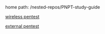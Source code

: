 home path: /nested-repos/PNPT-study-guide

[wireless pentest](/nested-repos/PNPT-study-guide/practical-ethical-hacking/intro#wireless-pentest)

[external pentest](/nested-repos/PNPT-study-guide/practical-ethical-hacking/intro.md#external-network-pentest)
